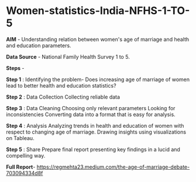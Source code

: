 # Women-statistics-India-NFHS-1-TO-5

**AIM** - Understanding relation between women's age of marriage and health and education parameters.

**Data Source** -  National Family Health Survey 1 to 5. 

**Steps** - 

**Step 1** : Identifying the problem-
Does increasing age of marriage of women lead to better health and education statistics?

**Step 2** : Data Collection
Collecting reliable data

**Step 3** : Data Cleaning 
Choosing only relevant parameters
Looking for inconsistencies
Converting data into a format that is easy for analysis.

**Step 4** : Analysis
Analyzing trends in health and education of women with respect to changing age of marriage.
Drawing insights using visualizations on Tableau.

**Step 5** : Share
Prepare final report presenting key findings in a lucid and compelling way. 

**Full Report**- https://regmehta23.medium.com/the-age-of-marriage-debate-703094334d8f



